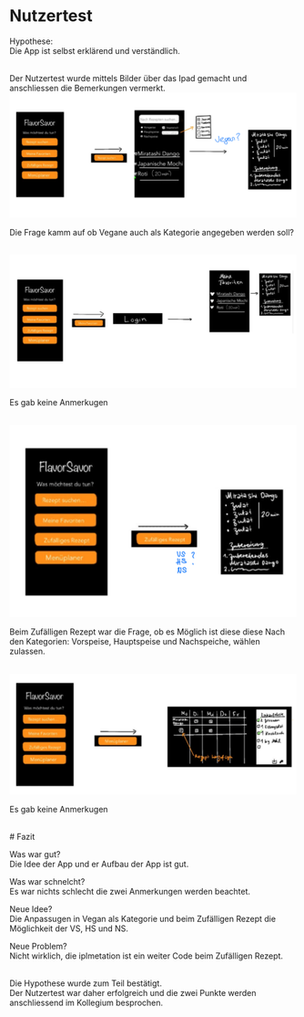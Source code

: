 # Nutzertest    
Hypothese:   
Die App ist selbst erklärend und verständlich.

 <br />
Der Nutzertest wurde mittels Bilder über das Ipad gemacht und anschliessen die Bemerkungen vermerkt.

 <br />
<img src="Wireframes/Bild_Rezept_suchen.png" alt="Rezept suchen" width="700"/> 

Die Frage kamm auf ob Vegane auch als Kategorie angegeben werden soll?

 <br />
<img src="Wireframes/Bild_Meine_Favoriten.png" alt="Meine Favoriten" width="700"/>

Es gab keine Anmerkugen

 <br />   
<img src="Wireframes/Bild_Zufaelliges_Rezept.png" alt="Zufälliges Rezept" width="700"/>

Beim Zufälligen Rezept war die Frage, ob es Möglich ist diese diese Nach den Kategorien: Vorspeise, Hauptspeise und Nachspeiche, wählen zulassen.


 <br />
<img src="Wireframes/Bild_Menueplaner.png" alt="Menüplaner" width="700"/>    

Es gab keine Anmerkugen   

 <br />
# Fazit     

Was war gut?    
Die Idee der App und er Aufbau der App ist gut. 

Was war schnelcht?   
Es war nichts schlecht die zwei Anmerkungen werden beachtet.

Neue Idee?   
Die Anpassugen in Vegan als Kategorie und beim Zufälligen Rezept die Möglichkeit der VS, HS und NS.

Neue Problem?   
Nicht wirklich, die iplmetation ist ein weiter Code beim Zufälligen Rezept. 

 <br />
Die Hypothese wurde zum Teil bestätigt.
 <br />
Der Nutzertest war daher erfolgreich und die zwei Punkte werden anschliessend im Kollegium besprochen.
